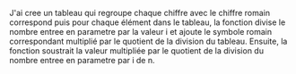 J'ai cree un tableau qui regroupe chaque chiffre avec le chiffre romain correspond puis pour chaque élément dans le tableau, la fonction divise le nombre entree en parametre par la valeur i et ajoute le symbole romain correspondant multiplié par le quotient de la division du tableau. Ensuite, la fonction soustrait la valeur  multipliée par le quotient de la division du nombre entree en parametre par i de n.